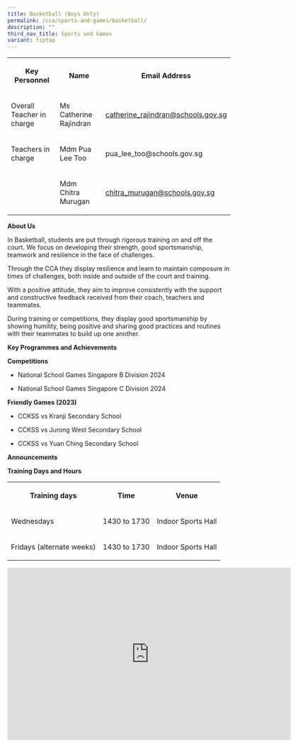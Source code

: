 ```yaml
---
title: Basketball (Boys Only)
permalink: /cca/sports-and-games/basketball/
description: ""
third_nav_title: Sports and Games
variant: tiptap
---
```

<table style="minWidth: 75px">
<colgroup>
<col>
<col>
<col>
</colgroup>
<tbody>
<tr>
<th rowspan="1" colspan="1">
<p>Key Personnel</p>
</th>
<th rowspan="1" colspan="1">
<p>Name</p>
</th>
<th rowspan="1" colspan="1">
<p>Email Address</p>
</th>
</tr>
<tr>
<td rowspan="1" colspan="1">
<p>Overall Teacher in charge</p>
</td>
<td rowspan="1" colspan="1">
<p>Ms Catherine Rajindran</p>
</td>
<td rowspan="1" colspan="1">
<p><a href="mailto:catherine_rajindran@schools.gov.sg" rel="noopener noreferrer nofollow" target="_blank">catherine_rajindran@schools.gov.sg</a>
</p>
</td>
</tr>
<tr>
<td rowspan="1" colspan="1">
<p>Teachers in charge</p>
</td>
<td rowspan="1" colspan="1">
<p>Mdm Pua Lee Too</p>
</td>
<td rowspan="1" colspan="1">
<p><a rel="noopener noreferrer nofollow" target="_blank">pua_lee_too@schools.gov.sg</a>
</p>
</td>
</tr>
<tr>
<td rowspan="1" colspan="1">
<p></p>
</td>
<td rowspan="1" colspan="1">
<p>Mdm Chitra Murugan</p>
</td>
<td rowspan="1" colspan="1">
<p><a href="mailto:chitra_murugan@schools.gov.sg" rel="noopener noreferrer nofollow" target="_blank">chitra_murugan@schools.gov.sg</a>
</p>
</td>
</tr>
</tbody>
</table>
<p><strong>About Us</strong>
</p>
<p>In Basketball, students are put through rigorous training on and off the
court. We focus on developing their strength, good sportsmanship, teamwork
and resilience in the face of challenges.</p>
<p>Through the CCA they display resilience and learn to maintain composure
in times of challenges, both inside and outside of the court and training.</p>
<p>With a positive attitude, they aim to improve consistently with the support
and constructive feedback received from their coach, teachers and teammates.</p>
<p>During training or competitions, they display good sportsmanship by showing
humility, being positive and sharing good practices and routines with their
teammates to build up one another.</p>
<p><strong>Key Programmes and Achievements</strong>
</p>
<p><strong>Competitions</strong>
</p>
<ul data-tight="true" class="tight">
<li>
<p>National School Games Singapore B Division 2024</p>
</li>
<li>
<p>National School Games Singapore C Division 2024</p>
</li>
</ul>
<p><strong>Friendly Games (2023)</strong>
</p>
<ul data-tight="true" class="tight">
<li>
<p>CCKSS vs Kranji Secondary School</p>
</li>
<li>
<p>CCKSS vs Jurong West Secondary School</p>
</li>
<li>
<p>CCKSS vs Yuan Ching Secondary School</p>
</li>
</ul>
<p><strong>Announcements</strong>
</p>
<p><strong>Training Days and Hours</strong>
</p>
<table style="minWidth: 75px">
<colgroup>
<col>
<col>
<col>
</colgroup>
<tbody>
<tr>
<th rowspan="1" colspan="1">
<p>Training days</p>
</th>
<th rowspan="1" colspan="1">
<p>Time</p>
</th>
<th rowspan="1" colspan="1">
<p>Venue</p>
</th>
</tr>
<tr>
<td rowspan="1" colspan="1">
<p>Wednesdays</p>
</td>
<td rowspan="1" colspan="1">
<p>1430 to 1730</p>
</td>
<td rowspan="1" colspan="1">
<p>Indoor Sports Hall</p>
</td>
</tr>
<tr>
<td rowspan="1" colspan="1">
<p>Fridays (alternate weeks)</p>
</td>
<td rowspan="1" colspan="1">
<p>1430 to 1730</p>
</td>
<td rowspan="1" colspan="1">
<p>Indoor Sports Hall</p>
</td>
</tr>
</tbody>
</table>
<div class="iframe-wrapper">
<iframe height="389" width="640" allowfullscreen="true" frameborder="0" src="https://docs.google.com/presentation/d/e/2PACX-1vTOROCpPm5E2zurmFPRPfqRDBJEMQPOzfs8pdoJyxJDK3qCiPxuNE5RgCj4y6axPQ/embed?start=true&amp;loop=true&amp;delayms=3000"></iframe>
</div>
<p></p>